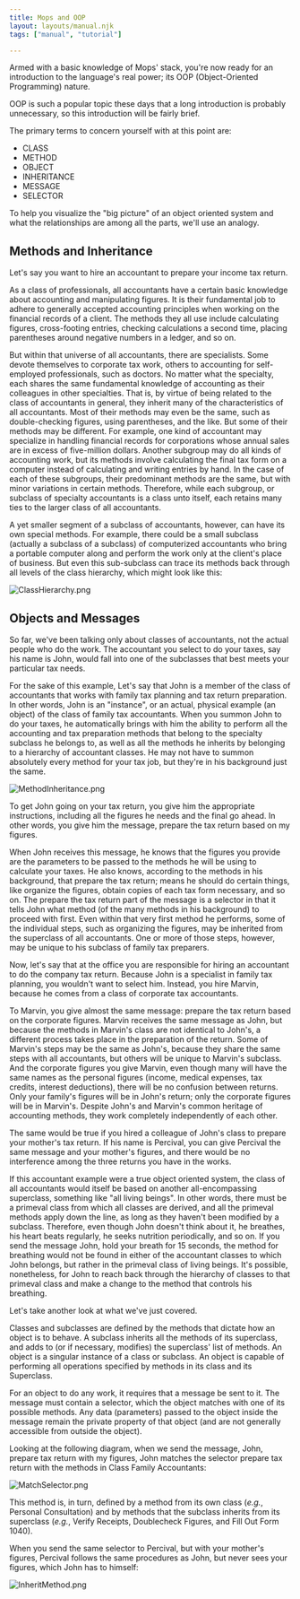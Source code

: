 ```yaml
---
title: Mops and OOP
layout: layouts/manual.njk
tags: ["manual", "tutorial"]

---
```


Armed with a basic knowledge of Mops' stack, you're now ready for an
introduction to the language's real power; its OOP (Object-Oriented
Programming) nature.

OOP is such a popular topic these days that a long introduction is
probably unnecessary, so this introduction will be fairly brief.

The primary terms to concern yourself with at this point are:

-   CLASS
-   METHOD
-   OBJECT
-   INHERITANCE
-   MESSAGE
-   SELECTOR

To help you visualize the "big picture" of an object oriented system
and what the relationships are among all the parts, we'll use an
analogy.

Methods and Inheritance
-----------------------

Let's say you want to hire an accountant to prepare your income tax
return.

As a class of professionals, all accountants have a certain basic
knowledge about accounting and manipulating figures. It is their
fundamental job to adhere to generally accepted accounting principles
when working on the financial records of a client. The methods they all
use include calculating figures, cross-footing entries, checking
calculations a second time, placing parentheses around negative numbers
in a ledger, and so on.

But within that universe of all accountants, there are specialists. Some
devote themselves to corporate tax work, others to accounting for
self-employed professionals, such as doctors. No matter what the
specialty, each shares the same fundamental knowledge of accounting as
their colleagues in other specialties. That is, by virtue of being
related to the class of accountants in general, they inherit many of the
characteristics of all accountants. Most of their methods may even be
the same, such as double-checking figures, using parentheses, and the
like. But some of their methods may be different. For example, one kind
of accountant may specialize in handling financial records for
corporations whose annual sales are in excess of five-million dollars.
Another subgroup may do all kinds of accounting work, but its methods
involve calculating the final tax form on a computer instead of
calculating and writing entries by hand. In the case of each of these
subgroups, their predominant methods are the same, but with minor
variations in certain methods. Therefore, while each subgroup, or
subclass of specialty accountants is a class unto itself, each retains
many ties to the larger class of all accountants.

A yet smaller segment of a subclass of accountants, however, can have
its own special methods. For example, there could be a small subclass
(actually a subclass of a subclass) of computerized accountants who
bring a portable computer along and perform the work only at the
client's place of business. But even this sub-subclass can trace its
methods back through all levels of the class hierarchy, which might look
like this:

![](/pmops/ClassHierarchy.png "ClassHierarchy.png")

Objects and Messages
--------------------

So far, we've been talking only about classes of accountants, not the
actual people who do the work. The accountant you select to do your
taxes, say his name is John, would fall into one of the subclasses that
best meets your particular tax needs.

For the sake of this example, Let's say that John is a member of the
class of accountants that works with family tax planning and tax return
preparation. In other words, John is an "instance", or an actual,
physical example (an object) of the class of family tax accountants.
When you summon John to do your taxes, he automatically brings with him
the ability to perform all the accounting and tax preparation methods
that belong to the specialty subclass he belongs to, as well as all the
methods he inherits by belonging to a hierarchy of accountant classes.
He may not have to summon absolutely every method for your tax job, but
they're in his background just the same.

![](/pmops/MethodInheritance.png "MethodInheritance.png")

To get John going on your tax return, you give him the appropriate
instructions, including all the figures he needs and the final go ahead.
In other words, you give him the message, prepare the tax return based
on my figures.

When John receives this message, he knows that the figures you provide
are the parameters to be passed to the methods he will be using to
calculate your taxes. He also knows, according to the methods in his
background, that prepare the tax return; means he should do
certain things, like organize the figures, obtain copies of each tax
form necessary, and so on. The prepare the tax return part of
the message is a selector in that it tells John what method (of the many
methods in his background) to proceed with first. Even within that very
first method he performs, some of the individual steps, such as
organizing the figures, may be inherited from the superclass of all
accountants. One or more of those steps, however, may be unique to his
subclass of family tax preparers.

Now, let's say that at the office you are responsible for hiring an
accountant to do the company tax return. Because John is a specialist in
family tax planning, you wouldn't want to select him. Instead, you hire
Marvin, because he comes from a class of corporate tax accountants.

To Marvin, you give almost the same message: prepare the tax return
based on the corporate figures. Marvin receives the same message as
John, but because the methods in Marvin's class are not identical to
John's, a different process takes place in the preparation of the
return. Some of Marvin's steps may be the same as John's, because they
share the same steps with all accountants, but others will be unique to
Marvin's subclass. And the corporate figures you give Marvin, even
though many will have the same names as the personal figures (income,
medical expenses, tax credits, interest deductions), there will be no
confusion between returns. Only your family's figures will be in
John's return; only the corporate figures will be in Marvin's. Despite
John's and Marvin's common heritage of accounting methods, they work
completely independently of each other.

The same would be true if you hired a colleague of John's class to
prepare your mother's tax return. If his name is Percival, you can give
Percival the same message and your mother's figures, and there would be
no interference among the three returns you have in the works.

If this accountant example were a true object oriented system, the class
of all accountants would itself be based on another all-encompassing
superclass, something like "all living beings". In other words, there
must be a primeval class from which all classes are derived, and all the
primeval methods apply down the line, as long as they haven't been
modified by a subclass. Therefore, even though John doesn't think about
it, he breathes, his heart beats regularly, he seeks nutrition
periodically, and so on. If you send the message John, hold your breath
for 15 seconds, the method for breathing would not be found in either of
the accountant classes to which John belongs, but rather in the primeval
class of living beings. It's possible, nonetheless, for John to reach
back through the hierarchy of classes to that primeval class and make a
change to the method that controls his breathing.

Let's take another look at what we've just covered.

Classes and subclasses are defined by the methods that dictate how an
object is to behave. A subclass inherits all the methods of its
superclass, and adds to (or if necessary, modifies) the superclass'
list of methods. An object is a singular instance of a class or
subclass. An object is capable of performing all operations specified by
methods in its class and its Superclass.

For an object to do any work, it requires that a message be sent to it.
The message must contain a selector, which the object matches with one
of its possible methods. Any data (parameters) passed to the object
inside the message remain the private property of that object (and are
not generally accessible from outside the object).

Looking at the following diagram, when we send the message, John,
prepare tax return with my figures, John matches the selector prepare
tax return with the methods in Class Family Accountants:

![](/pmops/MatchSelector.png "MatchSelector.png")

This method is, in turn, defined by a method from its own class (*e.g.*,
Personal Consultation) and by methods that the subclass inherits from
its superclass (*e.g.*, Verify Receipts, Doublecheck Figures, and Fill
Out Form 1040).

When you send the same selector to Percival, but with your mother's
figures, Percival follows the same procedures as John, but never sees
your figures, which John has to himself:

![](/pmops/InheritMethod.png "InheritMethod.png")


